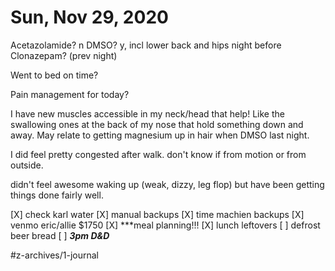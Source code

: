 # Sun, Nov 29, 2020
Acetazolamide? n
DMSO? y, incl lower back and hips night before
Clonazepam? 
(prev night)

Went to bed on time? 

Pain management for today? 

I have new muscles accessible in my neck/head that help! Like the swallowing ones at the back of my nose that hold something down and away. May relate to getting magnesium up in hair when DMSO last night. 

I did feel pretty congested after walk. don't know if from motion or from outside. 

didn't feel awesome waking up (weak, dizzy, leg flop) but have been getting things done fairly well. 

[X] check karl water
[X] manual backups
[X] time machien backups
[X] venmo eric/allie $1750
[X] ***meal planning!!! 
[X] lunch leftovers
[ ] defrost beer bread
[ ] ***3pm D&D***


#z-archives/1-journal